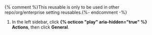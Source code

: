 {% comment %}This reusable is only to be used in other repo/org/enterprise setting reusables.{%- endcomment -%}
1. In the left sidebar, click **{% octicon "play" aria-hidden="true" %} Actions**, then click **General**.

